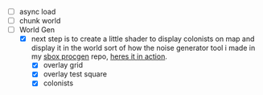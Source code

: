 ﻿ - [ ] async load
 - [ ] chunk world
- [ ] World Gen 
  - [x] next step is to create a little shader to display colonists on map and display it in the world
    sort of how the noise generator tool i made in my [sbox procgen](https://github.com/kira0x1/sbox-procgen) repo, [heres it in action](https://youtu.be/q8OuTlbHinY?t=2).
      - [x] overlay grid
      - [x] overlay test square
      - [x] colonists